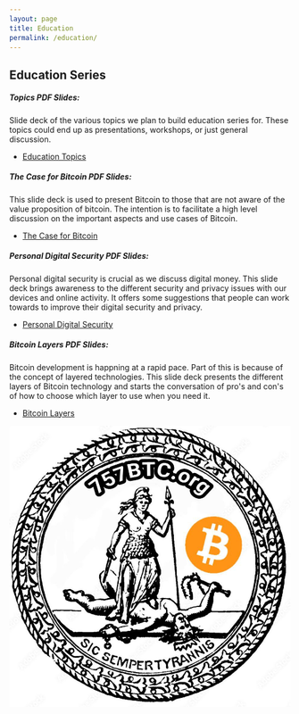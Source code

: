 ```yaml
---
layout: page
title: Education
permalink: /education/
---
```


## Education Series
##### Topics PDF Slides: 
Slide deck of the various topics we plan to build education series for. These topics could end up as presentations, workshops, or just general discussion.
- <a href="/assets/education/ES_topics.pdf" target="_blank">Education Topics</a>

##### The Case for Bitcoin PDF Slides:
This slide deck is used to present Bitcoin to those that are not aware of the value proposition of bitcoin. The intention is to facilitate a high level discussion on the important aspects and use cases of Bitcoin.
- <a href="/assets/education/ES_CaseForBitcoin.pdf" target="_blank">The Case for Bitcoin</a>

##### Personal Digital Security PDF Slides:
Personal digital security is crucial as we discuss digital money. This slide deck brings awareness to the different security and privacy issues with our devices and online activity. It offers some suggestions that people can work towards to improve their digital security and privacy.
- <a href="/assets/education/ES_personalDigitalSecurity.pdf" target="_blank">Personal Digital Security</a>

##### Bitcoin Layers PDF Slides:
Bitcoin development is happning at a rapid pace. Part of this is because of the concept of layered technologies. This slide deck presents the different layers of Bitcoin technology and starts the conversation of pro's and con's of how to choose which layer to use when you need it.
- <a href="/assets/education/ES_BitcoinLayers.pdf" target="_blank">Bitcoin Layers</a>

![Sic semper tyrannis](assets/img/757btc-seal.jpg)
